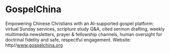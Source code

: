 # GospelChina
Empowering Chinese Christians with an AI-supported gospel platform: virtual Sunday services, scripture study Q&amp;A, cited sermon drafting, weekly multimedia newsletters, prayer &amp; fellowship channels, human oversight for doctrinal fidelity and safe, respectful engagement. Website: http//www.gospelchina.org

